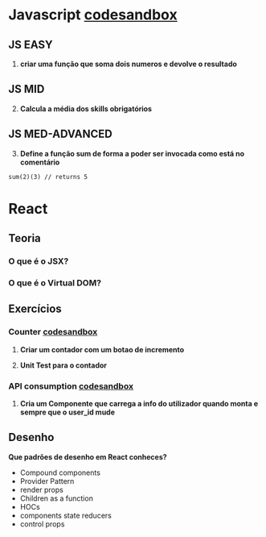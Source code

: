 # Javascript [codesandbox](https://codesandbox.io/s/interview-exercises-devoteampt-tests-in-preview-yc61rq?file=/src/exercises.js)

## JS EASY

1. **criar uma função que soma dois numeros e devolve o resultado**

## JS MID

2. **Calcula a média dos skills obrigatórios**

## JS MED-ADVANCED

3. **Define a função sum de forma a poder ser invocada como está no comentário**
```
sum(2)(3) // returns 5
```

# React

## Teoria

### **O que é o JSX?**
### **O que é o Virtual DOM?**

## Exercícios

### **Counter** [codesandbox](https://codesandbox.io/s/react-counter-with-tests-exercise-qxdvmj?file=/src/App.js)
1. **Criar um contador com um botao de incremento**

2. **Unit Test para o contador**

### **API consumption** [codesandbox](https://codesandbox.io/s/userapi-exercise-jw6xyn?file=/src/User.tsx)
1. **Cria um Componente que carrega a info do utilizador quando monta e sempre que o user_id mude** 

## Desenho

**Que padrões de desenho em React conheces?**

- Compound components
- Provider Pattern
- render props
- Children as a function
- HOCs
- components state reducers
- control props
